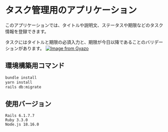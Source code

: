 # タスク管理用のアプリケーション

このアプリケーションでは、タイトルや説明文、ステータスや期限などのタスク情報を登録できます。

タスクにはタイトルと期限の必須入力と、期限が今日以降であることのバリデーションがあります。
[![Image from Gyazo](https://t.gyazo.com/teams/diveintocode/844628817228920f718b1e9963fe671e.gif)](https://diveintocode.gyazo.com/844628817228920f718b1e9963fe671e)

## 環境構築用コマンド
```bash
bundle install
yarn install
rails db:migrate
```

## 使用バージョン
```
Rails 6.1.7.7
Ruby 3.3.0
Node.js 18.16.0
```
